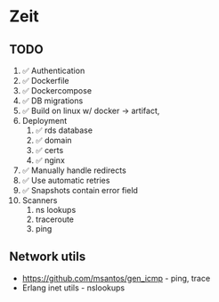 # Zeit

## TODO

1. ✅ Authentication
2. ✅ Dockerfile
3. ✅ Dockercompose
4. ✅ DB migrations
5. ✅ Build on linux w/ docker -> artifact,
6. Deployment
   1. ✅ rds database
   2. ✅ domain
   3. ✅ certs
   4. ✅ nginx
7. ✅ Manually handle redirects
8. ✅ Use automatic retries
9.  ✅ Snapshots contain error field
10. Scanners
    1.  ns lookups
    2.  traceroute
    3.  ping

## Network utils

* https://github.com/msantos/gen_icmp - ping, trace
* Erlang inet utils - nslookups
